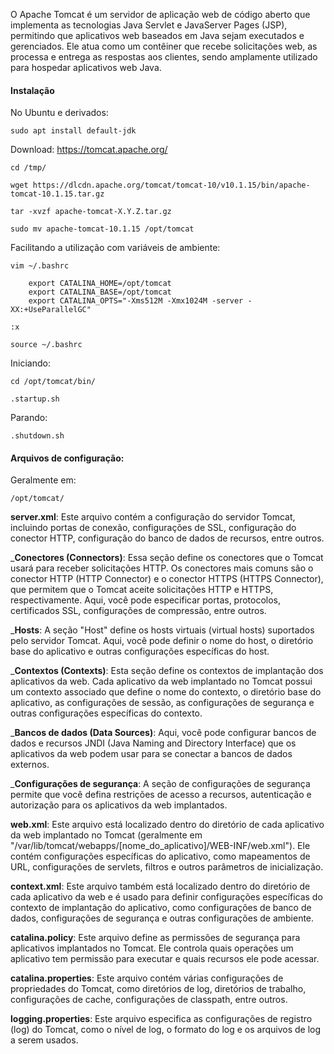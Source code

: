 O Apache Tomcat é um servidor de aplicação web de código aberto que implementa as tecnologias Java Servlet e JavaServer Pages (JSP), permitindo que aplicativos web baseados em Java sejam executados e gerenciados. Ele atua como um contêiner que recebe solicitações web, as processa e entrega as respostas aos clientes, sendo amplamente utilizado para hospedar aplicativos web Java.

#### Instalação

No Ubuntu e derivados:

    sudo apt install default-jdk

Download: https://tomcat.apache.org/

    cd /tmp/

    wget https://dlcdn.apache.org/tomcat/tomcat-10/v10.1.15/bin/apache-tomcat-10.1.15.tar.gz

    tar -xvzf apache-tomcat-X.Y.Z.tar.gz

    sudo mv apache-tomcat-10.1.15 /opt/tomcat

Facilitando a utilização com variáveis de ambiente:

    vim ~/.bashrc

        export CATALINA_HOME=/opt/tomcat
        export CATALINA_BASE=/opt/tomcat
        export CATALINA_OPTS="-Xms512M -Xmx1024M -server -XX:+UseParallelGC"

    :x

    source ~/.bashrc

Iniciando:

    cd /opt/tomcat/bin/
    
    .startup.sh

Parando:

    .shutdown.sh


#### Arquivos de configuração:

Geralmente em:

    /opt/tomcat/

**server.xml**: Este arquivo contém a configuração do servidor Tomcat, incluindo portas de conexão, configurações de SSL, configuração do conector HTTP, configuração do banco de dados de recursos, entre outros.

_**Conectores (Connectors)**: Essa seção define os conectores que o Tomcat usará para receber solicitações HTTP. Os conectores mais comuns são o conector HTTP (HTTP Connector) e o conector HTTPS (HTTPS Connector), que permitem que o Tomcat aceite solicitações HTTP e HTTPS, respectivamente. Aqui, você pode especificar portas, protocolos, certificados SSL, configurações de compressão, entre outros.

_**Hosts**: A seção "Host" define os hosts virtuais (virtual hosts) suportados pelo servidor Tomcat. Aqui, você pode definir o nome do host, o diretório base do aplicativo e outras configurações específicas do host.

_**Contextos (Contexts)**: Esta seção define os contextos de implantação dos aplicativos da web. Cada aplicativo da web implantado no Tomcat possui um contexto associado que define o nome do contexto, o diretório base do aplicativo, as configurações de sessão, as configurações de segurança e outras configurações específicas do contexto.

_**Bancos de dados (Data Sources)**: Aqui, você pode configurar bancos de dados e recursos JNDI (Java Naming and Directory Interface) que os aplicativos da web podem usar para se conectar a bancos de dados externos.

_**Configurações de segurança**: A seção de configurações de segurança permite que você defina restrições de acesso a recursos, autenticação e autorização para os aplicativos da web implantados.

**web.xml**: Este arquivo está localizado dentro do diretório de cada aplicativo da web implantado no Tomcat (geralmente em "/var/lib/tomcat/webapps/[nome_do_aplicativo]/WEB-INF/web.xml"). Ele contém configurações específicas do aplicativo, como mapeamentos de URL, configurações de servlets, filtros e outros parâmetros de inicialização.

**context.xml**: Este arquivo também está localizado dentro do diretório de cada aplicativo da web e é usado para definir configurações específicas do contexto de implantação do aplicativo, como configurações de banco de dados, configurações de segurança e outras configurações de ambiente.

**catalina.policy**: Este arquivo define as permissões de segurança para aplicativos implantados no Tomcat. Ele controla quais operações um aplicativo tem permissão para executar e quais recursos ele pode acessar.

**catalina.properties**: Este arquivo contém várias configurações de propriedades do Tomcat, como diretórios de log, diretórios de trabalho, configurações de cache, configurações de classpath, entre outros.

**logging.properties**: Este arquivo especifica as configurações de registro (log) do Tomcat, como o nível de log, o formato do log e os arquivos de log a serem usados.
